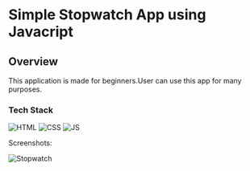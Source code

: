 <h1>Simple Stopwatch App using Javacript</h1>

<h2>Overview</h2>

<p>This application is made for beginners.User can use this app for many purposes.</p>

<h3>Tech Stack</h3>

![HTML](https://img.shields.io/badge/html5%20-%23E34F26.svg?&style=for-the-badge&logo=html5&logoColor=white)
![CSS](https://img.shields.io/badge/css3%20-%231572B6.svg?&style=for-the-badge&logo=css3&logoColor=white)
![JS](https://img.shields.io/badge/javascript%20-%23323330.svg?&style=for-the-badge&logo=javascript&logoColor=%23F7DF1E)

Screenshots:

![Stopwatch](https://user-images.githubusercontent.com/72568715/147356260-d2ddb090-14d4-4192-a80f-2594f0461e13.PNG)
